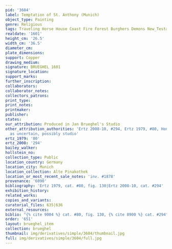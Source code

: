 ```yaml
---
pid: '3604'
label: Temptation of St. Anthony (Munich)
object_type: Painting
genre: Religious
tags: Traveling Horse House Coast Fire Forest Burghers Demons New_Testament Saint
realdate: '1601'
height_cm: '26.5'
width_cm: '36.5'
diameter_cm: 
plate_dimensions: 
support: Copper
drawing_medium: 
signature: BRUEGHEL 1601
signature_location: 
support_marks: 
further_inscription: 
collaborators: 
collaborator_notes: 
collectors_patrons: 
print_type: 
print_notes: 
printmaker: 
publisher: 
states: 
our_attribution: Produced in Jan Brueghel's Studio
other_attribution_authorities: 'Ertz 2008-10, #294, Ertz 1979, #80, Honig database
  as uncertain, possibly studio'
ertz_1979: '80'
ertz_2008: '294'
bailey_walker: 
hollstein_no: 
collection_type: Public
location_country: Germany
location_city: Munich
location_collection: Alte Pinakothek
location_or_most_recent_sale_notes: 'inv. #1878'
provenance: '6090'
bibliography: 'Ertz 1979, cat. #80, fig. 130|Ertz 2008-10, cat. #294'
exhibition_history: 
related_works: 
copies_and_variants: 
curatorial_files: 635|636
external_resources: 
biblio: "{% cite 9004 %} cat. #80, fig. 130, {% cite 8900 %} cat. #294"
order: '651'
layout: brueghel_item
collection: brueghel
thumbnail: img/derivatives/simple/3604/thumbnail.jpg
full: img/derivatives/simple/3604/full.jpg
---
```

